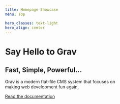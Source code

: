 ```yaml
---
title: Homepage Showcase
menu: Top

hero_classes: text-light
hero_align: center
---
```


# Say Hello to Grav
## Fast, Simple, Powerful...

Grav is a modern flat-file CMS system that focuses on  
making web development fun again.

[Read the documentation](https://learn.getgrav.org?classes=btn,btn-primary,btn-lg&target=_blank)





